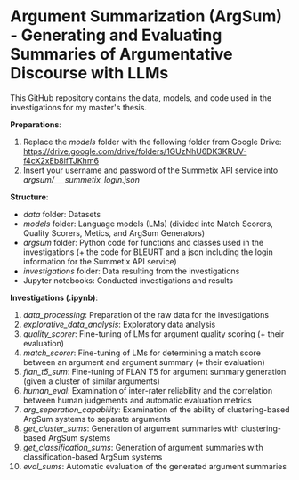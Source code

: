# Argument Summarization (ArgSum) - Generating and Evaluating Summaries of Argumentative Discourse with LLMs

This GitHub repository contains the data, models, and code used in the investigations for my master's thesis.

**Preparations**: 

1. Replace the *models* folder with the following folder from Google Drive: https://drive.google.com/drive/folders/1GUzNhU6DK3KRUV-f4cX2xEb8ifTJKhm6
2. Insert your username and password of the Summetix API service into *argsum/___summetix_login.json*

**Structure**: 

- *data* folder: Datasets
- *models* folder: Language models (LMs) (divided into Match Scorers, Quality Scorers, Metics, and ArgSum Generators)
- *argsum* folder: Python code for functions and classes used in the investigations (+ the code for BLEURT and a json including the login information for the Summetix API service)
- *investigations* folder: Data resulting from the investigations
- Jupyter notebooks: Conducted investigations and results

**Investigations (.ipynb)**:

1. *data_processing*: Preparation of the raw data for the investigations
2. *explorative_data_analysis*: Exploratory data analysis
3. *quality_scorer*: Fine-tuning of LMs for argument quality scoring (+ their evaluation)
4. *match_scorer*: Fine-tuning of LMs for determining a match score between an argument and argument summary (+ their evaluation)
5. *flan_t5_sum*: Fine-tuning of FLAN T5 for argument summary generation (given a cluster of similar arguments)
6. *human_eval*: Examination of inter-rater reliability and the correlation between human judgements and automatic evaluation metrics
7. *arg_seperation_capability*: Examination of the ability of clustering-based ArgSum systems to separate arguments 
8. *get_cluster_sums*: Generation of argument summaries with clustering-based ArgSum systems
9. *get_classification_sums*: Generation of argument summaries with classification-based ArgSum systems
10. *eval_sums*: Automatic evaluation of the generated argument summaries
